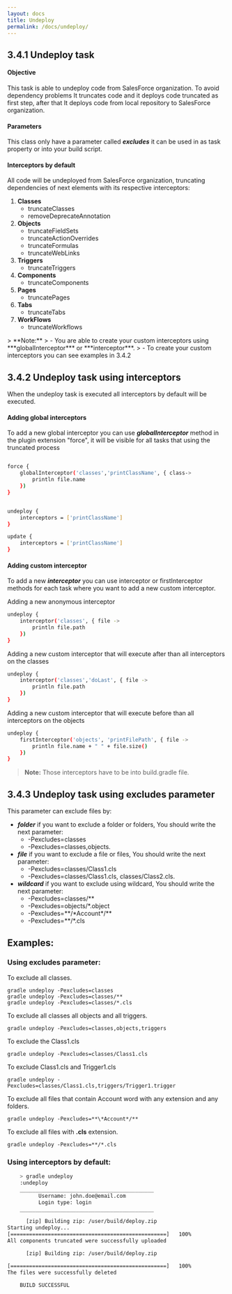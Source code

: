 ```yaml
---
layout: docs
title: Undeploy
permalink: /docs/undeploy/
---
```

## 3.4.1 Undeploy task

#### **Objective**

This task is able to undeploy code from SalesForce organization. To avoid dependency problems It truncates code and it deploys code truncated as first step, after that It deploys code from local repository to SalesForce organization.

#### **Parameters**

This class only have a parameter called ***excludes*** it can be used in as task property or into your build script.

#### **Interceptors by default**

All code will be undeployed from SalesForce organization, truncating dependencies of next elements with its respective interceptors:
<ol>
    <li>
         <strong>Classes </strong>
        <ul>
            <li> truncateClasses</li>
            <li> removeDeprecateAnnotation</li>
        </ul>
    </li>
    <li>
        <strong>Objects</strong>
        <ul>
            <li> truncateFieldSets</li>
            <li> truncateActionOverrides</li>
            <li> truncateFormulas</li>
            <li> truncateWebLinks</li>
        </ul>
    </li>
    <li>
        <strong>Triggers</strong>
        <ul>
            <li> truncateTriggers</li>
        </ul>
    </li>
    <li>
        <strong>Components</strong>
        <ul>
            <li> truncateComponents</li>
        </ul>
    </li>
    <li>
        <strong>Pages</strong>
        <ul>
            <li> truncatePages</li>
        </ul>
    </li>
    <li>
        <strong>Tabs</strong>
        <ul>
            <li> truncateTabs</li>
        </ul>
    </li>
    <li>
        <strong>WorkFlows</strong>
        <ul>
            <li> truncateWorkflows</li>
        </ul>
    </li>
</ol>
> **Note:**
>  - You are able to create your custom interceptors using ***globalInterceptor*** or ***interceptor***.
> - To create your custom interceptors you can see examples in 3.4.2

## 3.4.2 Undeploy task using interceptors
When the undeploy task is executed all interceptors by default will be executed.



#### **Adding global interceptors**
 To add a new global interceptor you can use ***globalInterceptor*** method in the plugin extension "force", it will be visible for all tasks that using the truncated process

```bash

force {
    globalInterceptor('classes','printClassName', { class->
        println file.name
    })
}


undeploy {
    interceptors = ['printClassName']
}

update {
    interceptors = ['printClassName']
}

```

#### **Adding custom interceptor**
To add a new ***interceptor*** you can use interceptor or firstInterceptor methods for each task where you want to add a new custom interceptor.

Adding a new anonymous interceptor

```bash
undeploy {
    interceptor('classes', { file ->
        println file.path
    })
}

```

Adding a new custom interceptor that will execute after than all interceptors on the classes

```bash
undeploy {
    interceptor('classes','doLast', { file ->
        println file.path
    })
}

```

Adding a new custom interceptor that will execute before than all interceptors on the objects

```bash
undeploy {
    firstInterceptor('objects', 'printFilePath', { file ->
        println file.name + " " + file.size()
    })
}

```

>**Note:** Those interceptors have to be into build.gradle file.

## 3.4.3 Undeploy task using excludes parameter
This parameter can exclude files by:

* ***folder*** if you want to exclude a folder or folders, You should write the next parameter:
	* -Pexcludes=classes
    * -Pexcludes=classes,objects.
* ***file*** if you want to exclude a file or files, You should write the next parameter:
	* -Pexcludes=classes/Class1.cls
    * -Pexcludes=classes/Class1.cls, classes/Class2.cls.
* ***wildcard*** if you want to exclude using wildcard, You should write the next parameter:
	* -Pexcludes=classes/**
    * -Pexcludes=objects/\*.object
    * -Pexcludes=\*\*/\*Account\*/**
    * -Pexcludes=\*\*/*.cls

## **Examples:**

### **Using excludes parameter:**
To exclude all classes.

	gradle undeploy -Pexcludes=classes
	gradle undeploy -Pexcludes=classes/**
	gradle undeploy -Pexcludes=classes/*.cls

To exclude all classes all objects and all triggers.

	gradle undeploy -Pexcludes=classes,objects,triggers

To exclude the Class1.cls

	gradle undeploy -Pexcludes=classes/Class1.cls

To exclude Class1.cls and Trigger1.cls

	gradle undeploy -Pexcludes=classes/Class1.cls,triggers/Trigger1.trigger

To exclude all files that contain Account word with any extension and any folders.

	gradle undeploy -Pexcludes=**\*Account*/**

To exclude all files with  **.cls** extension.

	gradle undeploy -Pexcludes=**/*.cls


###  **Using interceptors by default:**

```bash
    > gradle undeploy
    :undeploy
    ___________________________________________
          Username: john.doe@email.com
          Login type: login
    ___________________________________________

      [zip] Building zip: /user/build/deploy.zip
Starting undeploy...
[==================================================]   100%
All components truncated were successfully uploaded

      [zip] Building zip: /user/build/deploy.zip

[==================================================]   100%
The files were successfully deleted

    BUILD SUCCESSFUL
```

